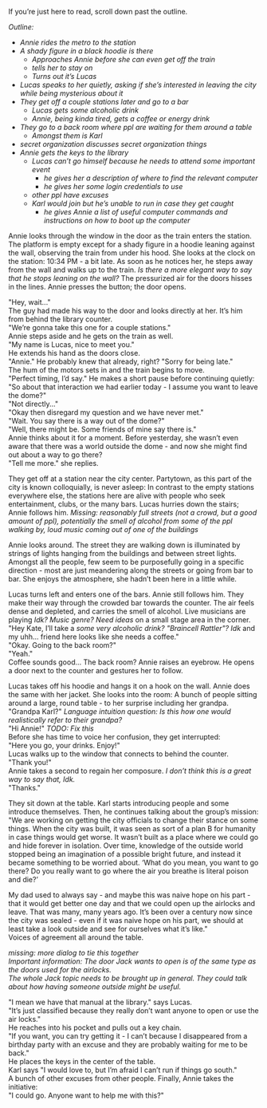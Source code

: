 If you’re just here to read, scroll down past the outline.

*Outline:*

* *Annie rides the metro to the station*
* *A shady figure in a black hoodie is there* 
  * *Approaches Annie before she can even get off the train*
  * *tells her to stay on*
  * *Turns out it’s Lucas*
* *Lucas speaks to her quietly, asking if she’s interested in leaving the city while being mysterious about it*
* *They get off a couple stations later and go to a bar* 
  * *Lucas gets some alcoholic drink*
  * *Annie, being kinda tired, gets a coffee or energy drink*
* *They go to a back room where ppl are waiting for them around a table* 
  * *Amongst them is Karl*
* *secret organization discusses secret organization things*
* *Annie gets the keys to the library* 
  * *Lucas can’t go himself because he needs to attend some important event* 
    * *he gives her a description of where to find the relevant computer*
    * *he gives her some login credentials to use*
  * *other ppl have excuses*
  * *Karl would join but he’s unable to run in case they get caught* 
    * *he gives Annie a list of useful computer commands and instructions on how to boot up the computer*

Annie looks through the window in the door as the train enters the station. The platform is empty except for a shady figure in a hoodie leaning against the wall, observing the train from under his hood. She looks at the clock on the station: 10:34 PM - a bit late. As soon as he notices her, he steps away from the wall and walks up to the train. *Is there a more elegant way to say that he stops leaning on the wall?* The pressurized air for the doors hisses in the lines. Annie presses the button; the door opens.

"Hey, wait..."  
The guy had made his way to the door and looks directly at her. It’s him from behind the library counter.  
"We’re gonna take this one for a couple stations."  
Annie steps aside and he gets on the train as well.  
"My name is Lucas, nice to meet you."  
He extends his hand as the doors close.  
"Annie." He probably knew that already, right? "Sorry for being late."  
The hum of the motors sets in and the train begins to move.  
"Perfect timing, I’d say." He makes a short pause before continuing quietly:  
"So about that interaction we had earlier today - I assume you want to leave the dome?"  
"Not directly..."  
"Okay then disregard my question and we have never met."  
"Wait. You say there is a way out of the dome?"  
"Well, there might be. Some friends of mine say there is."  
Annie thinks about it for a moment. Before yesterday, she wasn’t even aware that there was a world outside the dome - and now she might find out about a way to go there?  
"Tell me more." she replies.

They get off at a station near the city center. Partytown, as this part of the city is known colloquially, is never asleep: In contrast to the empty stations everywhere else, the stations here are alive with people who seek entertainment, clubs, or the many bars. Lucas hurries down the stairs; Annie follows him. *Missing: reasonably full streets (not a crowd, but a good amount of ppl), potentially the smell of alcohol from some of the ppl walking by, loud music coming out of one of the buildings*

Annie looks around. The street they are walking down is illuminated by strings of lights hanging from the buildings and between street lights. Amongst all the people, few seem to be purposefully going in a specific direction - most are just meandering along the streets or going from bar to bar. She enjoys the atmosphere, she hadn’t been here in a little while.

Lucas turns left and enters one of the bars. Annie still follows him. They make their way through the crowded bar towards the counter. The air feels dense and depleted, and carries the smell of alcohol. Live musicians are playing *Idk? Music genre? Need ideas* on a small stage area in the corner.  
"Hey Kate, I’ll take a *some very alcoholic drink? "Braincell Rattler"? Idk* and my uhh... friend here looks like she needs a coffee."  
"Okay. Going to the back room?"  
"Yeah."  
Coffee sounds good... The back room? Annie raises an eyebrow. He opens a door next to the counter and gestures her to follow.

Lucas takes off his hoodie and hangs it on a hook on the wall. Annie does the same with her jacket. She looks into the room: A bunch of people sitting around a large, round table - to her surprise including her grandpa.  
"Grandpa Karl?" *Language intuition question: Is this how one would realistically refer to their grandpa?*  
"Hi Annie!" *TODO: Fix this*  
Before she has time to voice her confusion, they get interrupted:  
"Here you go, your drinks. Enjoy!"  
Lucas walks up to the window that connects to behind the counter.  
"Thank you!"  
Annie takes a second to regain her composure. *I don’t think this is a great way to say that, Idk.*  
"Thanks."

They sit down at the table. Karl starts introducing people and some introduce themselves. Then, he continues talking about the group’s mission:  
"We are working on getting the city officials to change their stance on some things. When the city was built, it was seen as sort of a plan B for humanity in case things would get worse. It wasn’t built as a place where we could go and hide forever in isolation. Over time, knowledge of the outside world stopped being an imagination of a possible bright future, and instead it became something to be worried about. ‘What do you mean, you want to go there? Do you really want to go where the air you breathe is literal poison and die?’

My dad used to always say - and maybe this was naive hope on his part - that it would get better one day and that we could open up the airlocks and leave. That was many, many years ago. It’s been over a century now since the city was sealed - even if it was naive hope on his part, we should at least take a look outside and see for ourselves what it’s like."  
Voices of agreement all around the table.

*missing: more dialog to tie this together*  
*Important information: The door Jack wants to open is of the same type as the doors used for the airlocks.*  
*The whole Jack topic needs to be brought up in general. They could talk about how having someone outside might be useful.*

"I mean we have that manual at the library." says Lucas.  
"It’s just classified because they really don’t want anyone to open or use the air locks."  
He reaches into his pocket and pulls out a key chain.  
"If you want, you can try getting it - I can’t because I disappeared from a birthday party with an excuse and they are probably waiting for me to be back."  
He places the keys in the center of the table.  
Karl says "I would love to, but I’m afraid I can’t run if things go south."  
A bunch of other excuses from other people. Finally, Annie takes the initiative:  
"I could go. Anyone want to help me with this?"